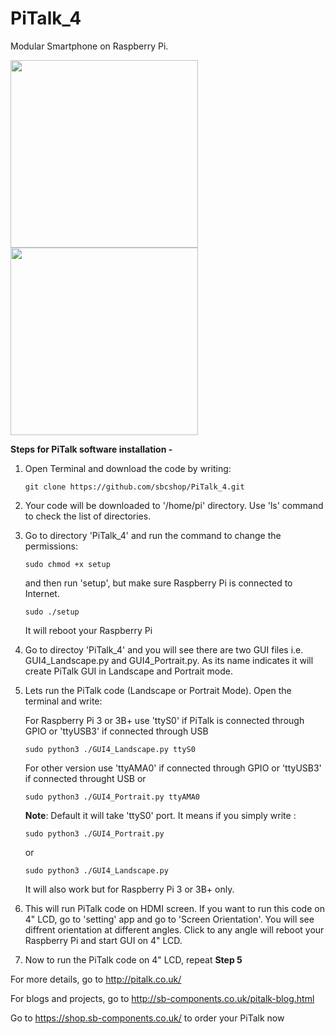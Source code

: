 # PiTalk_4

Modular Smartphone on Raspberry Pi.

<img src="http://sb-components.co.uk/assets/images/portfolio/pitalk.png" width="300"><img src="http://pitalk.co.uk/images/apple-watch.png" width="300">

**Steps for PiTalk software installation -** 

1. Open Terminal and download the code by writing: 
   ```
   git clone https://github.com/sbcshop/PiTalk_4.git
   ```

2. Your code will be downloaded to '/home/pi' directory. Use 'ls' command to check the list of directories.

3. Go to directory 'PiTalk_4' and run the command to change the permissions:
   ```
   sudo chmod +x setup
   ```
   and then run 'setup', but make sure Raspberry Pi is connected to Internet.
   ```
   sudo ./setup
   ```
   It will reboot your Raspberry Pi

4. Go to directoy 'PiTalk_4' and you will see there are two GUI files i.e. GUI4_Landscape.py and GUI4_Portrait.py. As its name indicates    it will create PiTalk GUI in Landscape and Portrait mode.

5. Lets run the PiTalk code (Landscape or Portrait Mode). Open the terminal and write:

   For Raspberry Pi 3 or 3B+ use 'ttyS0' if PiTalk is connected through GPIO or 'ttyUSB3' if connected through USB
   ```
   sudo python3 ./GUI4_Landscape.py ttyS0
   ```
   For other version use 'ttyAMA0' if connected through GPIO or 'ttyUSB3' if connected throught USB
   or 
   ```
   sudo python3 ./GUI4_Portrait.py ttyAMA0
   ```
   **Note**: Default it will take 'ttyS0' port. It means if you simply write :
   ```
   sudo python3 ./GUI4_Portrait.py
   ```
   or 
   ```
   sudo python3 ./GUI4_Landscape.py
   ```
   It will also work but for Raspberry Pi 3 or 3B+ only.
   
6. This will run PiTalk code on HDMI screen. If you want to run this code on 4" LCD, go to 'setting' app and go to 'Screen Orientation'.
   You will see diffrent orientation at different angles. Click to any angle will reboot your Raspberry Pi and start GUI on 4" LCD.
   
7. Now to run the PiTalk code on 4" LCD, repeat **Step 5** 


For more details, go to http://pitalk.co.uk/

For blogs and projects, go to http://sb-components.co.uk/pitalk-blog.html

Go to https://shop.sb-components.co.uk/ to order your PiTalk now

